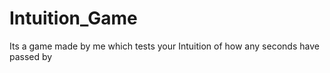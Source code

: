 # Intuition_Game
Its a game made by me which tests your Intuition of how any seconds have passed by
